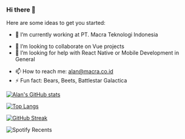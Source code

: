 ### Hi there 👋
 
Here are some ideas to get you started:

- 🔭 I’m currently working at PT. Macra Teknologi Indonesia
<!-- 🌱 I’m currently learning ... -->
- 👯 I’m looking to collaborate on Vue projects
- 🤔 I’m looking for help with React Native or Mobile Development in General
<!-- - 💬 Ask me about -->
- 📫 How to reach me: alan@macra.co.id
- ⚡ Fun fact: Bears, Beets, Battlestar Galactica


<p align="center">
  
[![Alan's GitHub stats](https://github-readme-stats.vercel.app/api?username=pandoralarm&count_private=true&show_icons=true&theme=radical)](https://github.com/anuraghazra/github-readme-stats)


[![Top Langs](https://github-readme-stats.vercel.app/api/top-langs/?username=pandoralarm&layout=compact&count_private=true&show_icons=true&theme=radical)](https://github.com/anuraghazra/github-readme-stats)

[![GitHub Streak](http://github-readme-streak-stats.herokuapp.com?user=pandoralarm&theme=radical&border_radius=12)](https://git.io/streak-stats)

![Spotify Recents](https://spotify-recently-played-readme.vercel.app/api?user=217z2yhhjgvsfltv7klzp4zmy)
  
</p>
